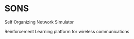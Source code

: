 # SONS

Self Organizing Network Simulator

Reinforcement Learning platform for wireless communications
